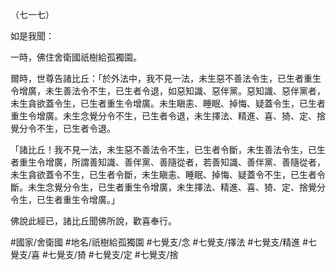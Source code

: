 （七一七）

如是我聞：

一時，佛住舍衛國祇樹給孤獨園。

爾時，世尊告諸比丘：「於外法中，我不見一法，未生惡不善法令生，已生者重生令增廣，未生善法令不生，已生者令退，如惡知識、惡伴黨。惡知識、惡伴黨者，未生貪欲蓋令生，已生者重生令增廣。未生瞋恚、睡眠、掉悔、疑蓋令生，已生者重生令增廣。未生念覺分令不生，已生者令退，未生擇法、精進、喜、猗、定、捨覺分令不生，已生者令退。

「諸比丘！我不見一法，未生惡不善法令不生，已生者令斷，未生善法令生，已生者重生令增廣，所謂善知識、善伴黨、善隨從者，若善知識、善伴黨、善隨從者，未生貪欲蓋令不生，已生者令斷，未生瞋恚、睡眠、掉悔、疑蓋令不生，已生者令斷。未生念覺分令生，已生者重生令增廣，未生擇法、精進、喜、猗、定、捨覺分令生，已生者重生令增廣。」

佛說此經已，諸比丘聞佛所說，歡喜奉行。

#國家/舍衛國
#地名/祇樹給孤獨園
#七覺支/念
#七覺支/擇法
#七覺支/精進
#七覺支/喜
#七覺支/猗
#七覺支/定
#七覺支/捨
